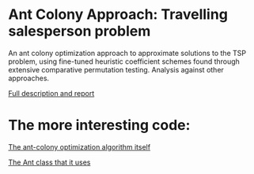 # Ant Colony Approach: Travelling salesperson problem

An ant colony optimization approach to approximate solutions to the TSP problem, using fine-tuned heuristic coefficient schemes found through
extensive comparative permutation testing. Analysis against other approaches.

[Full description and report](https://drive.google.com/open?id=1B2vf5Z9xWNi0WJMRDRxJHnrVo8k3IB6M)

# The more interesting code:

[The ant-colony optimization algorithm itself](https://github.com/spartahawk/Ant-Colony-Optimization-TSP/blob/50b4194f2ce96dfcd0f6df0570e0f42ec1f6370c/WindowsFormsApplication1/ProblemAndSolver.cs#L597)

[The Ant class that it uses](https://github.com/spartahawk/Ant-Colony-Optimization-TSP/blob/50b4194f2ce96dfcd0f6df0570e0f42ec1f6370c/WindowsFormsApplication1/ProblemAndSolver.cs#L597)
